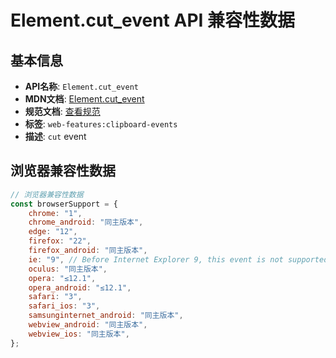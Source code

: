 # Element.cut_event API 兼容性数据

## 基本信息

- **API名称**: `Element.cut_event`
- **MDN文档**: [Element.cut_event](https://developer.mozilla.org/docs/Web/API/Element/cut_event)
- **规范文档**: [查看规范](https://w3c.github.io/clipboard-apis/#clipboard-event-cut,https://html.spec.whatwg.org/multipage/webappapis.html#handler-oncut)
- **标签**: `web-features:clipboard-events`
- **描述**: `cut` event

## 浏览器兼容性数据

```javascript
// 浏览器兼容性数据
const browserSupport = {
    chrome: "1",
    chrome_android: "同主版本",
    edge: "12",
    firefox: "22",
    firefox_android: "同主版本",
    ie: "9", // Before Internet Explorer 9, this event is not supported via `addEventListener`; however, the event h...,
    oculus: "同主版本",
    opera: "≤12.1",
    opera_android: "≤12.1",
    safari: "3",
    safari_ios: "3",
    samsunginternet_android: "同主版本",
    webview_android: "同主版本",
    webview_ios: "同主版本",
};

```

